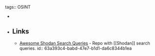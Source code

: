 tags:: OSINT

-
- ## Links
	- [Awesome Shodan Search Queries](https://github.com/jakejarvis/awesome-shodan-queries) - Repo with [[Shodan]] search queries.
	  id:: 63a393c4-babd-47e7-b1d1-da6c8344b1ea